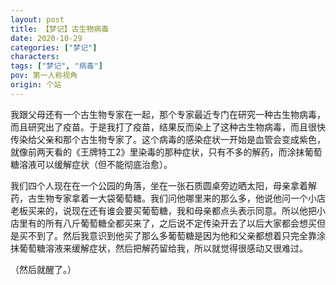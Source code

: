 ```yaml
---
layout: post
title: 【梦记】古生物病毒
date: 2020-10-29
categories: ["梦记"]
characters: 
tags: ["梦记", "病毒"]
pov: 第一人称视角
origin: 个站
---
```


我跟父母还有一个古生物专家在一起，那个专家最近专门在研究一种古生物病毒，而且研究出了疫苗。于是我打了疫苗，结果反而染上了这种古生物病毒，而且很快传染给父亲和那个古生物专家了。这个病毒的感染症状一开始是血管会变成紫色，就像前两天看的《王牌特工2》里染毒的那种症状，只有不多的解药，而涂抹葡萄糖溶液可以缓解症状（但不能彻底治愈）。

我们四个人现在在一个公园的角落，坐在一张石质圆桌旁边晒太阳，母亲拿着解药，古生物专家拿着一大袋葡萄糖。我们问他哪里来的那么多，他说他问一个小店老板买来的，说现在还有谁会要买葡萄糖，我和母亲都点头表示同意。所以他把小店里有的所有八斤葡萄糖全都买来了，之后说不定传染开去了以后大家都会想买但是买不到了。然后我意识到他买了那么多葡萄糖是因为他和父亲都想着只完全靠涂抹葡萄糖溶液来缓解症状，然后把解药留给我，所以就觉得很感动又很难过。

（然后就醒了。）